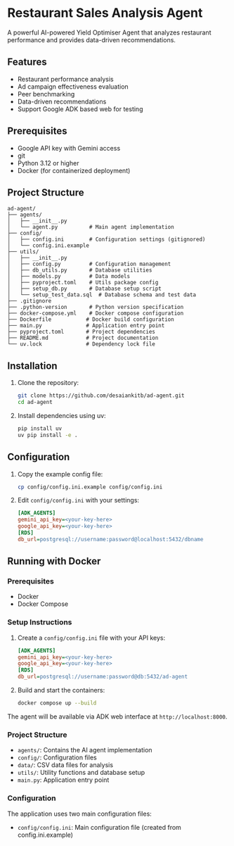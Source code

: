 # Restaurant Sales Analysis Agent

A powerful AI-powered Yield Optimiser Agent that analyzes restaurant performance and provides data-driven recommendations.

## Features

- Restaurant performance analysis
- Ad campaign effectiveness evaluation
- Peer benchmarking
- Data-driven recommendations
- Support Google ADK based web for testing

## Prerequisites

- Google API key with Gemini access
- git 
- Python 3.12 or higher
- Docker (for containerized deployment)

## Project Structure

```
ad-agent/
├── agents/
│   ├── __init__.py
│   └── agent.py          # Main agent implementation
├── config/
│   ├── config.ini        # Configuration settings (gitignored)
│   └── config.ini.example
├── utils/
│   ├── __init__.py
│   ├── config.py         # Configuration management
│   ├── db_utils.py       # Database utilities
│   ├── models.py         # Data models
│   ├── pyproject.toml    # Utils package config
│   ├── setup_db.py       # Database setup script
│   └── setup_test_data.sql  # Database schema and test data
├── .gitignore
├── .python-version       # Python version specification
├── docker-compose.yml    # Docker compose configuration
├── Dockerfile           # Docker build configuration
├── main.py              # Application entry point
├── pyproject.toml       # Project dependencies
├── README.md            # Project documentation
└── uv.lock              # Dependency lock file
```

## Installation

1. Clone the repository:
   ```bash
   git clone https://github.com/desaiankitb/ad-agent.git
   cd ad-agent
   ```

2. Install dependencies using uv:
   ```bash
   pip install uv
   uv pip install -e .
   ```

## Configuration

1. Copy the example config file:
   ```bash
   cp config/config.ini.example config/config.ini
   ```

2. Edit `config/config.ini` with your settings:
   ```ini
   [ADK_AGENTS]
   gemini_api_key=<your-key-here>
   google_api_key=<your-key-here>
   [RDS]
   db_url=postgresql://username:password@localhost:5432/dbname
   ```

## Running with Docker

### Prerequisites
- Docker
- Docker Compose

### Setup Instructions

1. Create a `config/config.ini` file with your API keys:
   ```ini
   [ADK_AGENTS]
   gemini_api_key=<your-key-here>
   google_api_key=<your-key-here>
   [RDS]
   db_url=postgresql://username:password@db:5432/ad-agent
   ```

2. Build and start the containers:
   ```bash
   docker compose up --build
   ```

The agent will be available via ADK web interface at `http://localhost:8000`.

### Project Structure

- `agents/`: Contains the AI agent implementation
- `config/`: Configuration files
- `data/`: CSV data files for analysis
- `utils/`: Utility functions and database setup
- `main.py`: Application entry point

### Configuration

The application uses two main configuration files:
- `config/config.ini`: Main configuration file (created from config.ini.example)
